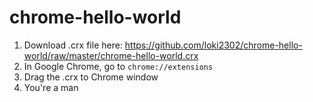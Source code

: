 chrome-hello-world
==================

1. Download .crx file here: https://github.com/loki2302/chrome-hello-world/raw/master/chrome-hello-world.crx
2. In Google Chrome, go to `chrome://extensions`
3. Drag the .crx to Chrome window
4. You're a man
